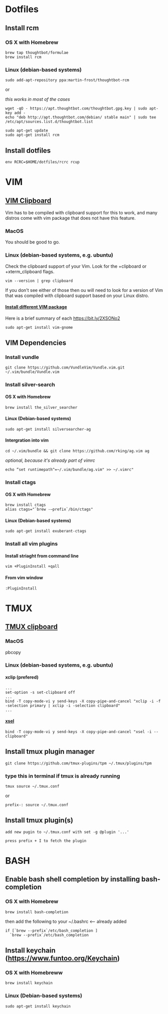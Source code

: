 # Dotfiles
## Install rcm
### OS X with Homebrew
```
brew tap thoughtbot/formulae
brew install rcm
```
### Linux (debian-based systems)
```
sudo add-apt-repository ppa:martin-frost/thoughtbot-rcm
```
or

_this works in most of the cases_
```
wget -qO - https://apt.thoughtbot.com/thoughtbot.gpg.key | sudo apt-key add -
echo "deb http://apt.thoughtbot.com/debian/ stable main" | sudo tee /etc/apt/sources.list.d/thoughtbot.list
```
```
sudo apt-get update
sudo apt-get install rcm
```
## Install dotfiles
```
env RCRC=$HOME/dotfiles/rcrc rcup
```
# VIM
## [VIM Clipboard](https://bit.ly/2TTyubi)
Vim has to be compiled with clipboard support for this to work, and many distros come with vim package that does not have this feature.
### MacOS
You should be good to go.
### Linux (debian-based systems, e.g. ubuntu)
Check the clipboard support of your Vim.
Look for the +clipboard or +xterm_clipboard flags.
```
vim --version | grep clipboard
```
If you don't see either of those then ou will need to look for a version of Vim that was compiled with clipboard support based on your Linux distro.
#### [Install different VIM package](https://bit.ly/2F2g3Ie)
Here is a brief summary of each https://bit.ly/2XSONo2
```
sudo apt-get install vim-gnome
```
## VIM Dependencies
### Install vundle
```
git clone https://github.com/VundleVim/Vundle.vim.git ~/.vim/bundle/Vundle.vim
```
### Install silver-search
#### OS X with Homebrew
```
brew install the_silver_searcher
```
#### Linux (Debian-based systems)
```
sudo apt-get install silversearcher-ag
```
#### Intergration into vim
```
cd ~/.vim/bundle && git clone https://github.com/rking/ag.vim ag 
```
_optional, because it's already part of vimrc_
```
echo “set runtimepath^=~/.vim/bundle/ag.vim" >> ~/.vimrc"
```
### Install ctags
#### OS X with Homebrew
```
brew install ctags
alias ctags="`brew -—prefix`/bin/ctags"
```
#### Linux (Debian-based systems)
```
sudo apt-get install exuberant-ctags
```
### Install all vim plugins
#### Install striaght from command line
```
vim +PluginInstall +qall
```
#### From vim window
```
:PluginInstall
```
# TMUX
## [TMUX clipboard](https://bit.ly/2F3xQPd)
### MacOS
pbcopy
### Linux (debian-based systems, e.g. ubuntu)
#### xclip (prefered)
```
...
set-option -s set-clipboard off
...
bind -T copy-mode-vi y send-keys -X copy-pipe-and-cancel "xclip -i -f -selection primary | xclip -i -selection clipboard"
...
```
#### [xsel](https://bit.ly/2Fep6qK)
```
bind -T copy-mode-vi y send-keys -X copy-pipe-and-cancel "xsel -i --clipboard"
```
## Install tmux plugin manager
```
git clone https://github.com/tmux-plugins/tpm ~/.tmux/plugins/tpm
```
### type this in terminal if tmux is already running 
```
tmux source ~/.tmux.conf
```
or
```
prefix-: source ~/.tmux.conf
```
## Install tmux plugin(s)
```
add new pugin to ~/.tmux.conf with set -g @plugin '...'
```
```
press prefix + I to fetch the plugin
```
# BASH 
## Enable bash shell completion by installing bash-completion
### OS X with Homebrew
```
brew install bash-completion
```
then add the following to your ~/.bashrc <-- already added
```
if [`brew --prefix`/etc/bash_completion ]
  `brew --prefix`/etc/bash_completion
```
## Install keychain (https://www.funtoo.org/Keychain)
### OS X with Homebreww
```
brew install keychain
```
### Linux (Debian-based systems)
```
sudo apt-get install keychain
```
